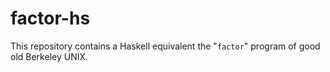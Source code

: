 # factor-hs
This repository contains a Haskell equivalent the "`factor`" program of good old Berkeley UNIX.
